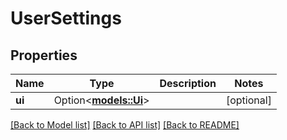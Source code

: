 # UserSettings

## Properties

Name | Type | Description | Notes
------------ | ------------- | ------------- | -------------
**ui** | Option<[**models::Ui**](Ui.md)> |  | [optional]

[[Back to Model list]](../README.md#documentation-for-models) [[Back to API list]](../README.md#documentation-for-api-endpoints) [[Back to README]](../README.md)



